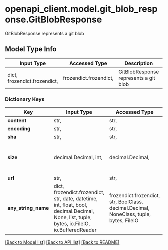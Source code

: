 # openapi_client.model.git_blob_response.GitBlobResponse

GitBlobResponse represents a git blob

## Model Type Info
Input Type | Accessed Type | Description | Notes
------------ | ------------- | ------------- | -------------
dict, frozendict.frozendict,  | frozendict.frozendict,  | GitBlobResponse represents a git blob | 

### Dictionary Keys
Key | Input Type | Accessed Type | Description | Notes
------------ | ------------- | ------------- | ------------- | -------------
**content** | str,  | str,  |  | [optional] 
**encoding** | str,  | str,  |  | [optional] 
**sha** | str,  | str,  |  | [optional] 
**size** | decimal.Decimal, int,  | decimal.Decimal,  |  | [optional] value must be a 64 bit integer
**url** | str,  | str,  |  | [optional] 
**any_string_name** | dict, frozendict.frozendict, str, date, datetime, int, float, bool, decimal.Decimal, None, list, tuple, bytes, io.FileIO, io.BufferedReader | frozendict.frozendict, str, BoolClass, decimal.Decimal, NoneClass, tuple, bytes, FileIO | any string name can be used but the value must be the correct type | [optional]

[[Back to Model list]](../../README.md#documentation-for-models) [[Back to API list]](../../README.md#documentation-for-api-endpoints) [[Back to README]](../../README.md)

